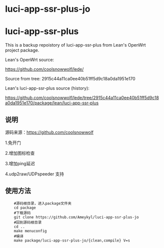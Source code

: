 # luci-app-ssr-plus-jo
# luci-app-ssr-plus

This is a backup repoistory of luci-app-ssr-plus from Lean's OpenWrt project package.

Lean's OpenWrt source:

<https://github.com/coolsnowwolf/lede/>

Source from tree: 2915c44a11ca0ee40b51ff5d9c18a0da1951e170

Lean's luci-app-ssr-plus source (history):

<https://github.com/coolsnowwolf/lede/tree/2915c44a11ca0ee40b51ff5d9c18a0da1951e170/package/lean/luci-app-ssr-plus>

## 说明
   源码来源：https://github.com/coolsnowwolf
   
1.免开门

2.增加图标检查

3.增加ping延迟

4.udp2raw/UDPspeeder 支持

## 使用方法
```Brach
    #源码根目录，进入package文件夹
    cd package
    #下载源码
    git clone https://github.com/Ameykyl/luci-app-ssr-plus-jo
    #回到源码根目录
    cd ..
    make menuconfig
    #编译
    make package/luci-app-ssr-plus-jo/{clean,compile} V=s
    
    


